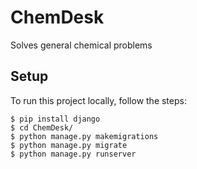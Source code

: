 # ChemDesk

Solves general chemical problems

## Setup

To run this project locally, follow the steps:

```
$ pip install django
$ cd ChemDesk/
$ python manage.py makemigrations
$ python manage.py migrate
$ python manage.py runserver
```
